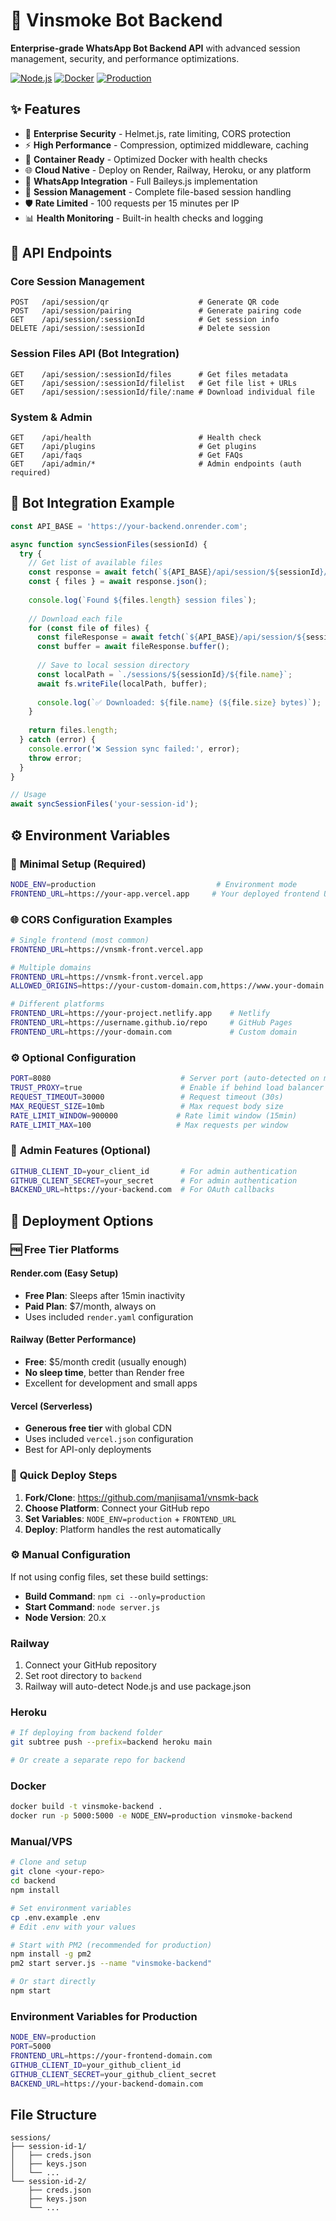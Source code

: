 # 🚀 Vinsmoke Bot Backend

**Enterprise-grade WhatsApp Bot Backend API** with advanced session management, security, and performance optimizations.

[![Node.js](https://img.shields.io/badge/Node.js-20.x-green.svg)](https://nodejs.org/)
[![Docker](https://img.shields.io/badge/Docker-Ready-blue.svg)](https://docker.com/)
[![Production](https://img.shields.io/badge/Production-Ready-brightgreen.svg)](https://render.com/)

## ✨ Features

- 🔐 **Enterprise Security** - Helmet.js, rate limiting, CORS protection
- ⚡ **High Performance** - Compression, optimized middleware, caching
- 🐳 **Container Ready** - Optimized Docker with health checks
- 🌐 **Cloud Native** - Deploy on Render, Railway, Heroku, or any platform
- 📱 **WhatsApp Integration** - Full Baileys.js implementation
- 📁 **Session Management** - Complete file-based session handling
- 🛡️ **Rate Limited** - 100 requests per 15 minutes per IP
- 📊 **Health Monitoring** - Built-in health checks and logging

## 🔌 API Endpoints

### Core Session Management
```http
POST   /api/session/qr                    # Generate QR code
POST   /api/session/pairing               # Generate pairing code  
GET    /api/session/:sessionId            # Get session info
DELETE /api/session/:sessionId            # Delete session
```

### Session Files API (Bot Integration)
```http
GET    /api/session/:sessionId/files      # Get files metadata
GET    /api/session/:sessionId/filelist   # Get file list + URLs
GET    /api/session/:sessionId/file/:name # Download individual file
```

### System & Admin
```http
GET    /api/health                        # Health check
GET    /api/plugins                       # Get plugins
GET    /api/faqs                          # Get FAQs
GET    /api/admin/*                       # Admin endpoints (auth required)
```

## 🤖 Bot Integration Example

```javascript
const API_BASE = 'https://your-backend.onrender.com';

async function syncSessionFiles(sessionId) {
  try {
    // Get list of available files
    const response = await fetch(`${API_BASE}/api/session/${sessionId}/filelist`);
    const { files } = await response.json();
    
    console.log(`Found ${files.length} session files`);
    
    // Download each file
    for (const file of files) {
      const fileResponse = await fetch(`${API_BASE}/api/session/${sessionId}/file/${file.name}`);
      const buffer = await fileResponse.buffer();
      
      // Save to local session directory
      const localPath = `./sessions/${sessionId}/${file.name}`;
      await fs.writeFile(localPath, buffer);
      
      console.log(`✅ Downloaded: ${file.name} (${file.size} bytes)`);
    }
    
    return files.length;
  } catch (error) {
    console.error('❌ Session sync failed:', error);
    throw error;
  }
}

// Usage
await syncSessionFiles('your-session-id');
```

## ⚙️ Environment Variables

### 🔧 **Minimal Setup (Required)**
```bash
NODE_ENV=production                           # Environment mode
FRONTEND_URL=https://your-app.vercel.app     # Your deployed frontend URL
```

### 🌐 **CORS Configuration Examples**
```bash
# Single frontend (most common)
FRONTEND_URL=https://vnsmk-front.vercel.app

# Multiple domains
FRONTEND_URL=https://vnsmk-front.vercel.app
ALLOWED_ORIGINS=https://your-custom-domain.com,https://www.your-domain.com

# Different platforms
FRONTEND_URL=https://your-project.netlify.app    # Netlify
FRONTEND_URL=https://username.github.io/repo     # GitHub Pages
FRONTEND_URL=https://your-domain.com             # Custom domain
```

### ⚙️ **Optional Configuration**
```bash
PORT=8080                             # Server port (auto-detected on most platforms)
TRUST_PROXY=true                      # Enable if behind load balancer
REQUEST_TIMEOUT=30000                 # Request timeout (30s)
MAX_REQUEST_SIZE=10mb                 # Max request body size
RATE_LIMIT_WINDOW=900000             # Rate limit window (15min)
RATE_LIMIT_MAX=100                   # Max requests per window
```

### 🔐 **Admin Features (Optional)**
```bash
GITHUB_CLIENT_ID=your_client_id       # For admin authentication
GITHUB_CLIENT_SECRET=your_secret      # For admin authentication
BACKEND_URL=https://your-backend.com  # For OAuth callbacks
```

## 🚀 Deployment Options

### 🆓 **Free Tier Platforms**

#### Render.com (Easy Setup)
- **Free Plan**: Sleeps after 15min inactivity
- **Paid Plan**: $7/month, always on
- Uses included `render.yaml` configuration

#### Railway (Better Performance)
- **Free**: $5/month credit (usually enough)
- **No sleep time**, better than Render free
- Excellent for development and small apps

#### Vercel (Serverless)
- **Generous free tier** with global CDN
- Uses included `vercel.json` configuration
- Best for API-only deployments

### 🚀 **Quick Deploy Steps**
1. **Fork/Clone**: https://github.com/manjisama1/vnsmk-back
2. **Choose Platform**: Connect your GitHub repo
3. **Set Variables**: `NODE_ENV=production` + `FRONTEND_URL`
4. **Deploy**: Platform handles the rest automatically

### ⚙️ **Manual Configuration**
If not using config files, set these build settings:
- **Build Command**: `npm ci --only=production`
- **Start Command**: `node server.js`
- **Node Version**: 20.x

### Railway
1. Connect your GitHub repository
2. Set root directory to `backend`
3. Railway will auto-detect Node.js and use package.json

### Heroku
```bash
# If deploying from backend folder
git subtree push --prefix=backend heroku main

# Or create a separate repo for backend
```

### Docker
```bash
docker build -t vinsmoke-backend .
docker run -p 5000:5000 -e NODE_ENV=production vinsmoke-backend
```

### Manual/VPS
```bash
# Clone and setup
git clone <your-repo>
cd backend
npm install

# Set environment variables
cp .env.example .env
# Edit .env with your values

# Start with PM2 (recommended for production)
npm install -g pm2
pm2 start server.js --name "vinsmoke-backend"

# Or start directly
npm start
```

### Environment Variables for Production
```bash
NODE_ENV=production
PORT=5000
FRONTEND_URL=https://your-frontend-domain.com
GITHUB_CLIENT_ID=your_github_client_id
GITHUB_CLIENT_SECRET=your_github_client_secret
BACKEND_URL=https://your-backend-domain.com
```

## File Structure
```
sessions/
├── session-id-1/
│   ├── creds.json
│   ├── keys.json
│   └── ...
└── session-id-2/
    ├── creds.json
    ├── keys.json
    └── ...
```